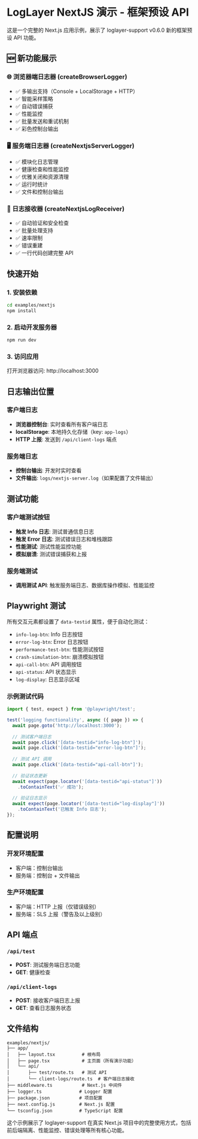 # LogLayer NextJS 演示 - 框架预设 API

这是一个完整的 Next.js 应用示例，展示了 loglayer-support v0.6.0 新的框架预设 API 功能。

## 🆕 新功能展示

### 🌐 浏览器端日志器 (createBrowserLogger)
- ✅ 多输出支持（Console + LocalStorage + HTTP）
- ✅ 智能采样策略
- ✅ 自动错误捕获
- ✅ 性能监控
- ✅ 批量发送和重试机制
- ✅ 彩色控制台输出

### 🖥️ 服务端日志器 (createNextjsServerLogger)
- ✅ 模块化日志管理
- ✅ 健康检查和性能监控
- ✅ 优雅关闭和资源清理
- ✅ 运行时统计
- ✅ 文件和控制台输出

### 📨 日志接收器 (createNextjsLogReceiver)
- ✅ 自动验证和安全检查
- ✅ 批量处理支持
- ✅ 速率限制
- ✅ 错误重建
- ✅ 一行代码创建完整 API

## 快速开始

### 1. 安装依赖

```bash
cd examples/nextjs
npm install
```

### 2. 启动开发服务器

```bash
npm run dev
```

### 3. 访问应用

打开浏览器访问: http://localhost:3000

## 日志输出位置

### 客户端日志
- **浏览器控制台**: 实时查看所有客户端日志
- **localStorage**: 本地持久化存储（key: `app-logs`）
- **HTTP 上报**: 发送到 `/api/client-logs` 端点

### 服务端日志
- **控制台输出**: 开发时实时查看
- **文件输出**: `logs/nextjs-server.log`（如果配置了文件输出）

## 测试功能

### 客户端测试按钮
- **触发 Info 日志**: 测试普通信息日志
- **触发 Error 日志**: 测试错误日志和堆栈跟踪
- **性能测试**: 测试性能监控功能
- **模拟崩溃**: 测试错误捕获和上报

### 服务端测试
- **调用测试 API**: 触发服务端日志、数据库操作模拟、性能监控

## Playwright 测试

所有交互元素都设置了 `data-testid` 属性，便于自动化测试：

- `info-log-btn`: Info 日志按钮
- `error-log-btn`: Error 日志按钮  
- `performance-test-btn`: 性能测试按钮
- `crash-simulation-btn`: 崩溃模拟按钮
- `api-call-btn`: API 调用按钮
- `api-status`: API 状态显示
- `log-display`: 日志显示区域

### 示例测试代码

```typescript
import { test, expect } from '@playwright/test';

test('logging functionality', async ({ page }) => {
  await page.goto('http://localhost:3000');
  
  // 测试客户端日志
  await page.click('[data-testid="info-log-btn"]');
  await page.click('[data-testid="error-log-btn"]');
  
  // 测试 API 调用
  await page.click('[data-testid="api-call-btn"]');
  
  // 验证状态更新
  await expect(page.locator('[data-testid="api-status"]'))
    .toContainText('✅ 成功');
  
  // 验证日志显示
  await expect(page.locator('[data-testid="log-display"]'))
    .toContainText('已触发 Info 日志');
});
```

## 配置说明

### 开发环境配置
- 客户端：控制台输出
- 服务端：控制台 + 文件输出

### 生产环境配置  
- 客户端：HTTP 上报（仅错误级别）
- 服务端：SLS 上报（警告及以上级别）

## API 端点

### `/api/test`
- **POST**: 测试服务端日志功能
- **GET**: 健康检查

### `/api/client-logs`  
- **POST**: 接收客户端日志上报
- **GET**: 查看日志服务状态

## 文件结构

```
examples/nextjs/
├── app/
│   ├── layout.tsx          # 根布局
│   ├── page.tsx            # 主页面（所有演示功能）
│   └── api/
│       ├── test/route.ts   # 测试 API
│       └── client-logs/route.ts  # 客户端日志接收
├── middleware.ts           # Next.js 中间件
├── logger.ts              # Logger 配置
├── package.json           # 项目配置
├── next.config.js         # Next.js 配置
└── tsconfig.json          # TypeScript 配置
```

这个示例展示了 loglayer-support 在真实 Next.js 项目中的完整使用方式，包括前后端隔离、性能监控、错误处理等所有核心功能。